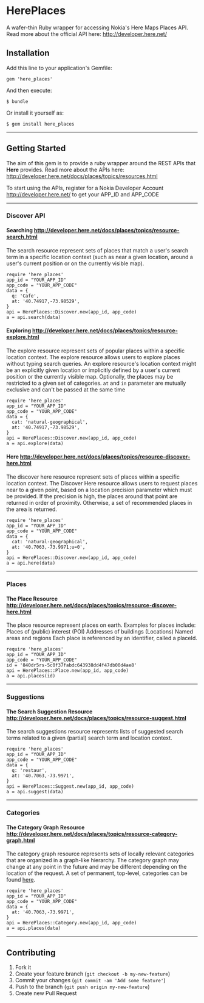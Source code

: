 # HerePlaces
A wafer-thin Ruby wrapper for accessing Nokia's Here Maps Places API.  
Read more about the official API here: <http://developer.here.net/>


## Installation

Add this line to your application's Gemfile:

    gem 'here_places'

And then execute:

    $ bundle

Or install it yourself as:

    $ gem install here_places

* * *

## Getting Started

The aim of this gem is to provide a ruby wrapper around the REST APIs that **Here** provides. Read more about the APIs here: <http://developer.here.net/docs/places/topics/resources.html>

To start using the APIs, register for a Nokia Developer Account <http://developer.here.net/> to get your APP\_ID and APP\_CODE

* * *

### Discover API 

#### Searching <http://developer.here.net/docs/places/topics/resource-search.html>  

The search resource represent sets of places that match a user's search term in a specific location context (such as near a given location, around a user's current position or on the currently visible map).

    require 'here_places'
    app_id = "YOUR_APP_ID"
    app_code = "YOUR_APP_CODE"
    data = {
      q: 'Cafe',
      at: '40.74917,-73.98529',
    }
    api = HerePlaces::Discover.new(app_id, app_code)
    a = api.search(data)

#### Exploring <http://developer.here.net/docs/places/topics/resource-explore.html>  

The explore resource represent sets of popular places within a specific location context. The explore resource allows users to explore places without typing search queries. An explore resource's location context might be an explicitly given location or implicitly defined by a user's current position or the currently visible map. Optionally, the places may be restricted to a given set of categories.
`at` and `in` parameter are mutually exclusive and can't be passed at the same time

    require 'here_places'
    app_id = "YOUR_APP_ID"
    app_code = "YOUR_APP_CODE"
    data = {
      cat: 'natural-geographical',
      at: '40.74917,-73.98529',
    }
    api = HerePlaces::Discover.new(app_id, app_code)
    a = api.explore(data)
    
#### Here <http://developer.here.net/docs/places/topics/resource-discover-here.html>  

The discover here resource represent sets of places within a specific location context. The Discover Here resource allows users to request places near to a given point, based on a location precision parameter which must be provided. If the precision is high, the places around that point are returned in order of proximity. Otherwise, a set of recommended places in the area is returned.

    require 'here_places'
    app_id = "YOUR_APP_ID"
    app_code = "YOUR_APP_CODE"
    data = {
      cat: 'natural-geographical',
      at: '40.7063,-73.9971;u=0',
    }
    api = HerePlaces::Discover.new(app_id, app_code)
    a = api.here(data)

* * *

### Places 

#### The Place Resource <http://developer.here.net/docs/places/topics/resource-discover-here.html>  

The place resource represent places on earth.
Examples for places include:
Places of (public) interest (POI)
Addresses of buildings (Locations)
Named areas and regions
Each place is referenced by an identifier, called a placeId.

    require 'here_places'
    app_id = "YOUR_APP_ID"
    app_code = "YOUR_APP_CODE"
    id = '840dr5rs-5c0f37fabdc643938dd4f47db00d4ae8'
    api = HerePlaces::Place.new(app_id, app_code)
    a = api.places(id)

* * *
        
### Suggestions

#### The Search Suggestion Resource <http://developer.here.net/docs/places/topics/resource-suggest.html>  

The search suggestions resource represents lists of suggested search terms related to a given (partial) search term and location context.

    require 'here_places'
    app_id = "YOUR_APP_ID"
    app_code = "YOUR_APP_CODE"
    data = {
      q: 'restaur',
      at: '40.7063,-73.9971',
    }
    api = HerePlaces::Suggest.new(app_id, app_code)
    a = api.suggest(data)

* * *

### Categories

#### The Category Graph Resource <http://developer.here.net/docs/places/topics/resource-category-graph.html>  

The category graph resource represents sets of locally relevant categories that are organized in a graph-like hierarchy. The category graph may change at any point in the future and may be different depending on the location of the request. A set of permanent, top-level, categories can be found [here](http://developer.here.net/docs/places/topics/categories.html).

    require 'here_places'
    app_id = "YOUR_APP_ID"
    app_code = "YOUR_APP_CODE"
    data = {
      at: '40.7063,-73.9971',
    }
    api = HerePlaces::Category.new(app_id, app_code)
    a = api.places(data)

* * *

## Contributing

1. Fork it
2. Create your feature branch (`git checkout -b my-new-feature`)
3. Commit your changes (`git commit -am 'Add some feature'`)
4. Push to the branch (`git push origin my-new-feature`)
5. Create new Pull Request